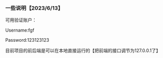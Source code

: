 ### 一些说明【2023/6/13】

可用验证账户：

Username:fgf

Password:123123123



目前项目的前后端是可以在本地直接运行的【把前端的接口调节为127.0.0.1了】
